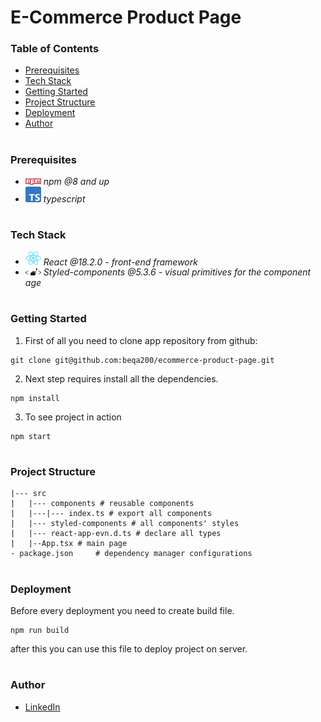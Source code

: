 # E-Commerce Product Page

### Table of Contents
* [Prerequisites](#Prerequisites)
* [Tech Stack](#Tech-Stack)
* [Getting Started](#Getting-Started)
* [Project Structure](#Project-Structure)
* [Deployment](#Deployment)
* [Author](#Author)

#
### Prerequisites


* <img src="readme/npm.png" width="25" style="top: 8px" /> *npm @8 and up*
* <img src="readme/typescript.png" width="25" style="top: 8px" /> *typescript*

#
### Tech Stack

* <img src="readme/react.png" width="25" style="top: 8px" /> *React @18.2.0 - front-end framework*
* <img src="readme/styled-components.png" width="25" style="top: 8px" /> *Styled-components @5.3.6 - visual primitives for the component age*

#
### Getting Started
1. First of all you need to clone app repository from github:
```
git clone git@github.com:beqa200/ecommerce-product-page.git
```
2. Next step requires install all the dependencies.

```
npm install
```
3. To see project in action 

```
npm start
```

#
### Project Structure

```
|--- src
|   |--- components # reusable components
|   |---|--- index.ts # export all components
|   |--- styled-components # all components' styles
|   |--- react-app-evn.d.ts # declare all types
|   |--App.tsx # main page
- package.json     # dependency manager configurations

```
#
### Deployment
Before every deployment you need to create build file.
```
npm run build
```
after this you can use this file to deploy project on server.

#
### Author
* [LinkedIn](https://www.linkedin.com/in/beqa-maisuradze-76a730234/)
